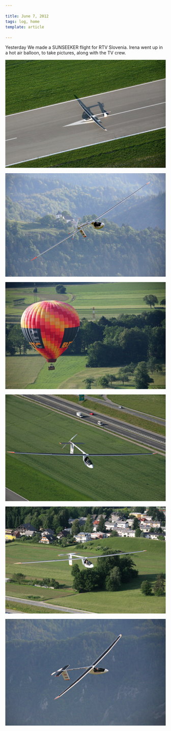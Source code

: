 ```yaml
---

title: June 7, 2012
tags: log, home
template: article

---
```

Yesterday We made  a SUNSEEKER flight for RTV Slovenia.  Irena went up in a hot air balloon, to take pictures, along with the TV crew. 


<div class="photoset">

![Sunseeker II take-off seen from above](Sunseeker_II_004_corr_copy.jpg)

![Sunseeker II fly-by](1_smaller.jpg)

![Stalking the balloon](Sunseeker_II_122_corr_smaller.jpg)

![Sunseeker II over the highway](Sunseeker_II_121_corr_smaller.jpg)

![Solar airplane over Radovljica](SUNSEEKER_Radovljica.jpg)

![Solar airplane fly-by](Sunseeker_II_125_corr_copy.jpg)

</div>

